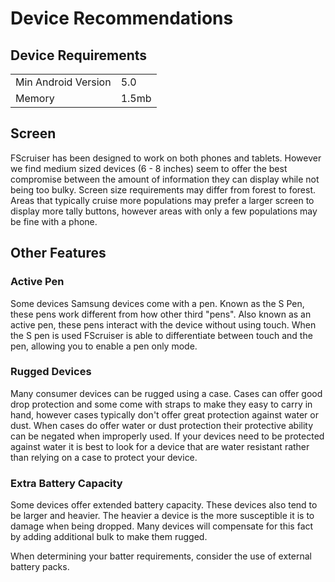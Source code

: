 # Device Recommendations

## Device Requirements
|						|		|
|-------				|-----	|
|Min Android Version	| 5.0 	|
|Memory					|1.5mb	|

## Screen 
FScruiser has been designed to work on both phones and tablets. However we find medium sized devices (6 - 8 inches) seem to offer the best compromise between the amount of information they can display while not being too bulky.
Screen size requirements may differ from forest to forest. Areas that typically cruise more populations may prefer a larger screen to display more tally buttons, however areas with only a few populations may be fine with a phone. 

## Other Features
### Active Pen
Some devices Samsung devices come with a pen. Known as the S Pen, these pens work different from how other third "pens". Also known as an active pen, these pens interact with the device without using touch. When the S pen is used FScruiser is able to differentiate between touch and the pen, allowing you to enable a pen only mode.

### Rugged Devices
Many consumer devices can be rugged using a case. Cases can offer good drop protection and some come with straps to make they easy to carry in hand, however cases typically don't offer great protection against water or dust. When cases do offer water or dust protection their protective ability can be negated when improperly used.
If your devices need to be protected against water it is best to look for a device that are water resistant rather than relying on a case to protect your device.

### Extra Battery Capacity
Some devices offer extended battery capacity. These devices also tend to be larger and heavier. The heavier a device is the more susceptible it is to damage when being dropped. Many devices will compensate for this fact by adding additional bulk to make them rugged. 

When determining your batter requirements, consider the use of external battery packs. 



